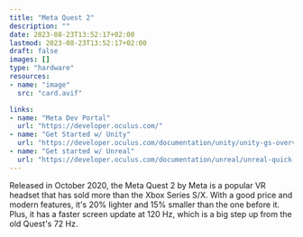 ```yaml
---
title: "Meta Quest 2"
description: ""
date: 2023-08-23T13:52:17+02:00
lastmod: 2023-08-23T13:52:17+02:00
draft: false
images: []
type: "hardware"
resources:
- name: "image"
  src: "card.avif"

links:
- name: "Meta Dev Portal"
  url: "https://developer.oculus.com/"
- name: "Get Started w/ Unity"
  url: "https://developer.oculus.com/documentation/unity/unity-gs-overview/"
- name: "Get started w/ Unreal"
  url: "https://developer.oculus.com/documentation/unreal/unreal-quick-start-guide-quest/"
---
```

Released in October 2020, the Meta Quest 2 by Meta is a popular VR headset that has sold more than the Xbox Series S/X. With a good price and modern features, it's 20% lighter and 15% smaller than the one before it. Plus, it has a faster screen update at 120 Hz, which is a big step up from the old Quest's 72 Hz.